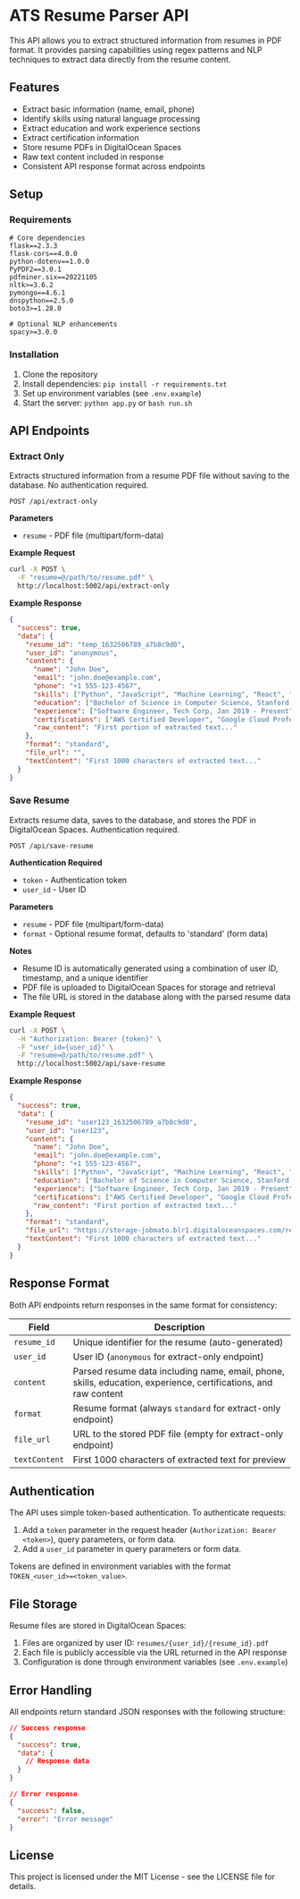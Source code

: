 # ATS Resume Parser API

This API allows you to extract structured information from resumes in PDF format. It provides parsing capabilities using regex patterns and NLP techniques to extract data directly from the resume content.

## Features

- Extract basic information (name, email, phone)
- Identify skills using natural language processing
- Extract education and work experience sections
- Extract certification information
- Store resume PDFs in DigitalOcean Spaces
- Raw text content included in response
- Consistent API response format across endpoints

## Setup

### Requirements

```
# Core dependencies
flask==2.3.3
flask-cors==4.0.0
python-dotenv==1.0.0
PyPDF2==3.0.1
pdfminer.six==20221105
nltk>=3.6.2
pymongo==4.6.1
dnspython==2.5.0
boto3>=1.28.0

# Optional NLP enhancements
spacy>=3.0.0
```

### Installation

1. Clone the repository
2. Install dependencies: `pip install -r requirements.txt`
3. Set up environment variables (see `.env.example`)
4. Start the server: `python app.py` or `bash run.sh`

## API Endpoints

### Extract Only

Extracts structured information from a resume PDF file without saving to the database. No authentication required.

```
POST /api/extract-only
```

**Parameters**
- `resume` - PDF file (multipart/form-data)

**Example Request**

```bash
curl -X POST \
  -F "resume=@/path/to/resume.pdf" \
  http://localhost:5002/api/extract-only
```

**Example Response**

```json
{
  "success": true,
  "data": {
    "resume_id": "temp_1632506789_a7b8c9d0",
    "user_id": "anonymous",
    "content": {
      "name": "John Doe",
      "email": "john.doe@example.com",
      "phone": "+1 555-123-4567",
      "skills": ["Python", "JavaScript", "Machine Learning", "React", "Data Analysis"],
      "education": ["Bachelor of Science in Computer Science, Stanford University, 2015-2019"],
      "experience": ["Software Engineer, Tech Corp, Jan 2019 - Present", "Intern, Tech Startup, Summer 2018"],
      "certifications": ["AWS Certified Developer", "Google Cloud Professional"],
      "raw_content": "First portion of extracted text..."
    },
    "format": "standard",
    "file_url": "",
    "textContent": "First 1000 characters of extracted text..."
  }
}
```

### Save Resume

Extracts resume data, saves to the database, and stores the PDF in DigitalOcean Spaces. Authentication required.

```
POST /api/save-resume
```

**Authentication Required**
- `token` - Authentication token
- `user_id` - User ID

**Parameters**
- `resume` - PDF file (multipart/form-data)
- `format` - Optional resume format, defaults to 'standard' (form data)

**Notes**
- Resume ID is automatically generated using a combination of user ID, timestamp, and a unique identifier
- PDF file is uploaded to DigitalOcean Spaces for storage and retrieval
- The file URL is stored in the database along with the parsed resume data

**Example Request**

```bash
curl -X POST \
  -H "Authorization: Bearer {token}" \
  -F "user_id={user_id}" \
  -F "resume=@/path/to/resume.pdf" \
  http://localhost:5002/api/save-resume
```

**Example Response**

```json
{
  "success": true,
  "data": {
    "resume_id": "user123_1632506789_a7b8c9d0",
    "user_id": "user123",
    "content": {
      "name": "John Doe",
      "email": "john.doe@example.com",
      "phone": "+1 555-123-4567",
      "skills": ["Python", "JavaScript", "Machine Learning", "React", "Data Analysis"],
      "education": ["Bachelor of Science in Computer Science, Stanford University, 2015-2019"],
      "experience": ["Software Engineer, Tech Corp, Jan 2019 - Present", "Intern, Tech Startup, Summer 2018"],
      "certifications": ["AWS Certified Developer", "Google Cloud Professional"],
      "raw_content": "First portion of extracted text..."
    },
    "format": "standard",
    "file_url": "https://storage-jobmato.blr1.digitaloceanspaces.com/resumes/user123/user123_1632506789_a7b8c9d0.pdf",
    "textContent": "First 1000 characters of extracted text..."
  }
}
```

## Response Format

Both API endpoints return responses in the same format for consistency:

| Field | Description |
|-------|-------------|
| `resume_id` | Unique identifier for the resume (auto-generated) |
| `user_id` | User ID (`anonymous` for extract-only endpoint) |
| `content` | Parsed resume data including name, email, phone, skills, education, experience, certifications, and raw content |
| `format` | Resume format (always `standard` for extract-only endpoint) |
| `file_url` | URL to the stored PDF file (empty for extract-only endpoint) |
| `textContent` | First 1000 characters of extracted text for preview |

## Authentication

The API uses simple token-based authentication. To authenticate requests:

1. Add a `token` parameter in the request header (`Authorization: Bearer <token>`), query parameters, or form data.
2. Add a `user_id` parameter in query parameters or form data.

Tokens are defined in environment variables with the format `TOKEN_<user_id>=<token_value>`.

## File Storage

Resume files are stored in DigitalOcean Spaces:

1. Files are organized by user ID: `resumes/{user_id}/{resume_id}.pdf`
2. Each file is publicly accessible via the URL returned in the API response
3. Configuration is done through environment variables (see `.env.example`)

## Error Handling

All endpoints return standard JSON responses with the following structure:

```json
// Success response
{
  "success": true,
  "data": {
    // Response data
  }
}

// Error response
{
  "success": false,
  "error": "Error message"
}
```

## License

This project is licensed under the MIT License - see the LICENSE file for details.
